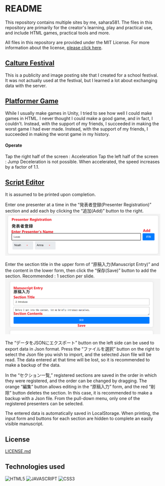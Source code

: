 # README

This repository contains multiple sites by me, sahara581.
The files in this repository are primarily for the creator's learning, play and practical use, and include HTML games, practical tools and more.

All files in this repository are provided under the MIT License. For more information about the license, [please click here](#chap-license).

## [Calture Festival](https://sahara581.github.io/site/CF/CultureFestivalTopPage.html)
This is a publicity and image posting site that I created for a school festival.
It was not actually used at the festival, but I learned a lot about exchanging data with the server.

## [Platformer Game](https://sahara581.github.io/site/PlatformerGame/index.html)
While I usually make games in Unity, I tried to see how well I could make games in HTML.
I never thought I could make a good game, and in fact, I couldn't.
Instead, with the support of my friends, I succeeded in making the worst game I had ever made.
Instead, with the support of my friends, I succeeded in making the worst game in my history.
#### Operate
Tap the right half of the screen : Acceleration
Tap the left half of the screen : Jump
Deceleration is not possible. When accelerated, the speed increases by a factor of 1.1.

## [Script Editor](https://sahara581.github.io/site/Script/index.html)
It is assumed to be printed upon completion.

Enter one presenter at a time in the “発表者登録(Presenter Registration)” section and add each by clicking the “追加(Add)” button to the right.
![](ReadMeMaterial/ScreenShot_ScirptEditor_PresenterRegistration.png)

Enter the section title in the upper form of “原稿入力(Manuscript Entry)” and the content in the lower form, then click the “保存(Save)” button to add the section.
Recommended : 1 section per slide.
![](ReadMeMaterial/ScreenShot_ScirptEditor_ManuscriptEntry.png)

The “データをJSONにエクスポート” button on the left side can be used to export data in Json format. Press the “ファイルを選択” button on the right to select the Json file you wish to import, and the selected Json file will be read. The data entered at that time will be lost, so it is recommended to make a backup of the data.

In the “セクション一覧,” registered sections are saved in the order in which they were registered, and the order can be changed by dragging. The orange “編集” button allows editing in the “原稿入力” form, and the red “削除” button deletes the section. In this case, it is recommended to make a backup with a Json file. From the pull-down menu, only one of the registered presenters can be selected.

The entered data is automatically saved in LocalStorage.
When printing, the input form and buttons for each section are hidden to complete an easily visible manuscript.


<a name="chap-license"></a>
## License
[LICENSE.md](../main/LICENSE)


## Technologies used
![HTML5](https://img.shields.io/badge/-HTML5-303030.svg?logo=html5&style=for-the-badge)
![JAVASCRIPT](https://img.shields.io/badge/-Javascript-303030.svg?logo=javascript&style=for-the-badge)
![CSS3](https://img.shields.io/badge/-Css3-303030.svg?logo=css3&style=for-the-badge)
